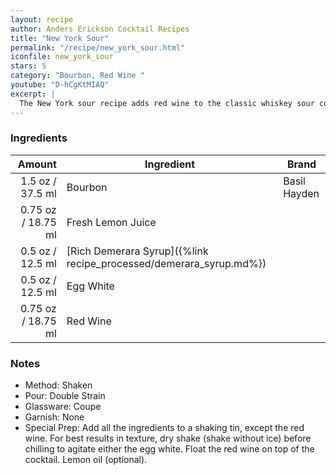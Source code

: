 ```yaml
---
layout: recipe
author: Anders Erickson Cocktail Recipes
title: "New York Sour"
permalink: "/recipe/new_york_sour.html"
iconfile: new_york_sour
stars: 5
category: "Bourbon, Red Wine "
youtube: "D-hCgKtMIAQ"
excerpt: |
  The New York sour recipe adds red wine to the classic whiskey sour cocktail for a playful and fruity twist on a household favorite.
---
```


### Ingredients

|  Amount | Ingredient                                               | Brand        |
| ------: | -------------------------------------------------------- | ------------ |
|  1.5 oz / 37.5 ml | Bourbon                                                  | Basil Hayden |
| 0.75 oz / 18.75 ml | Fresh Lemon Juice                                        |
|  0.5 oz / 12.5 ml | [Rich Demerara Syrup]({%link recipe_processed/demerara_syrup.md%}) |
|  0.5 oz / 12.5 ml | Egg White                                                |
| 0.75 oz / 18.75 ml | Red Wine                                                 |

### Notes

- Method: Shaken
- Pour: Double Strain
- Glassware: Coupe
- Garnish: None
- Special Prep: Add all the ingredients to a shaking tin, except the red wine. For best results in texture, dry shake (shake without ice) before chilling to agitate either the egg white. Float the red wine on top of the cocktail. Lemon oil (optional).
